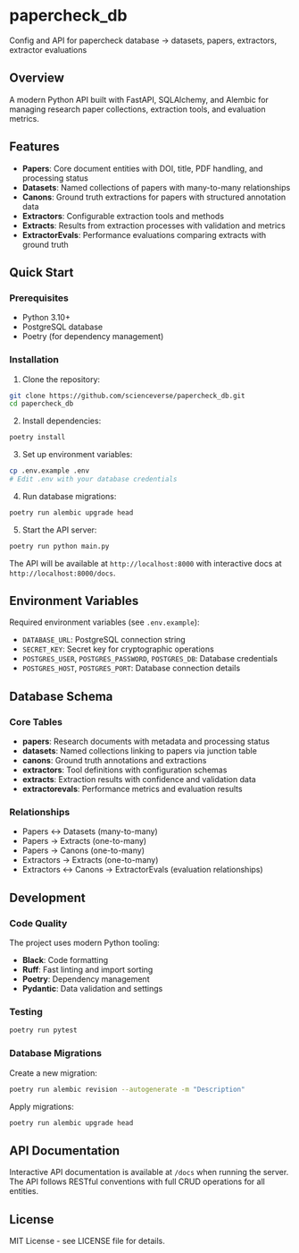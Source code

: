# papercheck_db

Config and API for papercheck database -> datasets, papers, extractors, extractor evaluations

## Overview

A modern Python API built with FastAPI, SQLAlchemy, and Alembic for managing research paper collections, extraction tools, and evaluation metrics.

## Features

- **Papers**: Core document entities with DOI, title, PDF handling, and processing status
- **Datasets**: Named collections of papers with many-to-many relationships
- **Canons**: Ground truth extractions for papers with structured annotation data
- **Extractors**: Configurable extraction tools and methods
- **Extracts**: Results from extraction processes with validation and metrics
- **ExtractorEvals**: Performance evaluations comparing extracts with ground truth

## Quick Start

### Prerequisites

- Python 3.10+
- PostgreSQL database
- Poetry (for dependency management)

### Installation

1. Clone the repository:
```bash
git clone https://github.com/scienceverse/papercheck_db.git
cd papercheck_db
```

2. Install dependencies:
```bash
poetry install
```

3. Set up environment variables:
```bash
cp .env.example .env
# Edit .env with your database credentials
```

4. Run database migrations:
```bash
poetry run alembic upgrade head
```

5. Start the API server:
```bash
poetry run python main.py
```

The API will be available at `http://localhost:8000` with interactive docs at `http://localhost:8000/docs`.

## Environment Variables

Required environment variables (see `.env.example`):

- `DATABASE_URL`: PostgreSQL connection string
- `SECRET_KEY`: Secret key for cryptographic operations
- `POSTGRES_USER`, `POSTGRES_PASSWORD`, `POSTGRES_DB`: Database credentials
- `POSTGRES_HOST`, `POSTGRES_PORT`: Database connection details

## Database Schema

### Core Tables

- **papers**: Research documents with metadata and processing status
- **datasets**: Named collections linking to papers via junction table
- **canons**: Ground truth annotations and extractions
- **extractors**: Tool definitions with configuration schemas
- **extracts**: Extraction results with confidence and validation data
- **extractorevals**: Performance metrics and evaluation results

### Relationships

- Papers ↔ Datasets (many-to-many)
- Papers → Extracts (one-to-many)
- Papers → Canons (one-to-many)
- Extractors → Extracts (one-to-many)
- Extractors ↔ Canons → ExtractorEvals (evaluation relationships)

## Development

### Code Quality

The project uses modern Python tooling:

- **Black**: Code formatting
- **Ruff**: Fast linting and import sorting
- **Poetry**: Dependency management
- **Pydantic**: Data validation and settings

### Testing

```bash
poetry run pytest
```

### Database Migrations

Create a new migration:
```bash
poetry run alembic revision --autogenerate -m "Description"
```

Apply migrations:
```bash
poetry run alembic upgrade head
```

## API Documentation

Interactive API documentation is available at `/docs` when running the server. The API follows RESTful conventions with full CRUD operations for all entities.

## License

MIT License - see LICENSE file for details.

